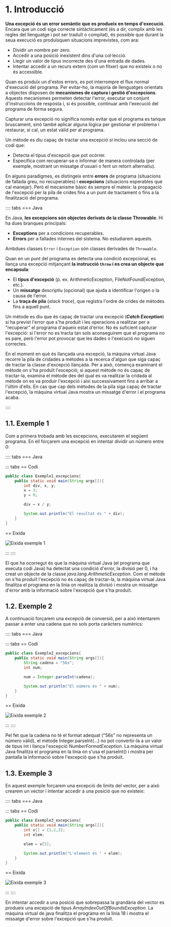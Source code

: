 # 1. Introducció

**Una excepció és un error semàntic que es produeix en temps d'execució**. Encara que un codi siga correcte sintàcticament (és a dir, complix amb les regles del llenguatge i pot ser traduït o compilat), és possible que durant la seua execució es produïsquen situacions imprevistes, com ara:

- Dividir un nombre per zero.
- Accedir a una posició inexistent dins d'una col·lecció.
- Llegir un valor de tipus incorrecte des d'una entrada de dades.
- Intentar accedir a un recurs extern (com un fitxer) que no existeix o no és accessible.

Quan es produïx un d'estos errors, es pot interrompre el flux normal d'execució del programa. Per evitar-ho, la majoria de llenguatges orientats a objectes disposen de **mecanismes de captura i gestió d'excepcions**. Aquests mecanismes permeten detectar l'error, executar un conjunt d'instruccions de resposta i, si és possible, continuar amb l'execució del programa de forma segura.

Capturar una excepció no significa només evitar que el programa es tanque bruscament, sinó també aplicar alguna lògica per gestionar el problema i restaurar, si cal, un estat vàlid per al programa.

Un mètode es diu capaç de tractar una excepció si inclou una secció de codi que:

- Detecta el tipus d'excepció que pot ocórrer.
- Especifica com recuperar-se o informar de manera controlada (per exemple, mostrant un missatge d'usuari o fent un retorn alternatiu).

En alguns paradigmes, es distingeix entre **errors** de programa (situacions de fallada greu, no recuperables) i **excepcions** (situacions esperables que cal manejar). Però el mecanisme bàsic és sempre el mateix: la propagació de l'excepció per la pila de crides fins a un punt de tractament o fins a la finalització del programa.

:::: tabs
=== Java

En Java, **les excepcions són objectes derivats de la classe Throwable**. Hi ha dues branques principals:

- **Exceptions** per a condicions recuperables.
- **Errors** per a fallades internes del sistema. No estudiarem aquests.

Ambdues classes `Error` i `Exception` són classes derivades de `Throwable`.

Quan en un punt del programa es detecta una condició excepcional, es llança una excepció mitjançant **la instrucció `throw` i es crea un objecte que encapsula**:

- El **tipus d'excepció** (p. ex. ArithmeticException, FileNotFoundException, etc.).
- Un **missatge** descriptiu (opcional) que ajuda a identificar l'origen o la causa de l'error.
- La **traça de pila** (*stack trace*), que registra l'ordre de crides de mètodes fins a aquell punt.

Un mètode es diu que és capaç de tractar una excepció (***Catch Exception***) si ha previst l'error que s'ha produït i les operacions a realitzar per a "recuperar" el programa d'aqueix estat d'error. No és suficient capturar l'excepció: si l'error no es tracta tan sols aconseguirem que el programa no es pare, però l'error pot provocar que les dades o l'execució no siguen correctes.

En el moment en què és llançada una excepció, la màquina virtual Java recorre la pila de cridades a mètodes a la recerca d'algun que siga capaç de tractar la classe d'excepció llançada. Per a això, comença examinant el mètode on s'ha produït l'excepció; si aquest mètode no és capaç de tractar-la, examina el mètode des del qual es va realitzar la cridada al mètode on es va produir l'excepció i així successivament fins a arribar a l'últim d'ells. En cas que cap dels mètodes de la pila siga capaç de tractar l'excepció, la màquina virtual Java mostra un missatge d'error i el programa acaba.

::::

## 1.1. Exemple 1

Com a primera trobada amb les excepcions, executarem el següent programa. En ell forçarem una excepció en intentar dividir un número entre 0:

:::: tabs
=== Java

::: tabs
== Codi

```java
public class Exemple1_excepcions{
    public static void main(String args[]){
        int div, x, y;
        x = 3;
        y = 0;

        div = x / y;

        System.out.println("El resultat és " + div);
    }
}
```

== Eixida

![Eixida exemple 1](/uf9/Eixida_exemple1.jpg)

:::
::::

El que ha ocorregut és que la màquina virtual Java (el programa que executa codi Java) ha detectat una condició d'error, la divisió per 0, i ha creat un objecte de la classe *java.lang.ArithmeticException*. Com el mètode on s'ha produït l'excepció no és capaç de tractar-la, la màquina virtual Java finalitza el programa en la línia on realitza la divisió i mostra un missatge d'error amb la informació sobre l'excepció que s'ha produït.

## 1.2. Exemple 2

A continuació forçarem una excepció de conversió, per a això intentarem passar a enter una cadena que no sols porta caràcters numèrics:

:::: tabs
=== Java

::: tabs
== Codi

```java
public class Exemple2_excepcions{
    public static void main(String args[]){
        String cadena = "56s";
        int num;

        num = Integer.parseInt(cadena);

        System.out.println("El número és " + num);
    }
}
```

== Eixida

![Eixida exemple 2](/uf9/Eixida_exemple2.jpg)

:::
::::

Pel fet que la cadena no té el format adequat ("56s" no representa un número vàlid), el mètode Integer.parseInt(…) no pot convertir-la a un valor de tipus int i llança l'excepció *NumberFormatException*. La màquina virtual Java finalitza el programa en la línia on s'usa el parseInt() i mostra per pantalla la informació sobre l'excepció que s'ha produït.

## 1.3. Exemple 3

En aquest exemple forçarem una excepció de límits del vector, per a això crearem un vector i
intentar accedir a una posició que no existeix:

:::: tabs
=== Java

::: tabs
== Codi

```java
public class Exemple3_excepcions{
    public static void main(String args[]){
        int v[] = {1,2,3};
        int elem;

        elem = v[5];

        System.out.println("L'element és " + elem);
    }
}
```

== Eixida

![Eixida exemple 3](/uf9/Eixida_exemple3.jpg)

:::
::::

En intentar accedir a una posició que sobrepassa la grandària del vector es produeix una excepció de tipus *ArrayIndexOutOfBoundsException*. La màquina virtual de java finalitza el programa en la línia 18 i mostra el missatge d'error sobre l'excepció que s'ha produït.
